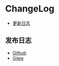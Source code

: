 # ChangeLog

- [更新日志](https://layui.dev/docs/versions.html)

## 发布日志
- [Github](https://github.com/layui/layui/releases)
- [Gitee](https://gitee.com/layui/layui/releases)